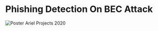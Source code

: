 # Phishing Detection On BEC Attack

![Poster Ariel Projects 2020 ](https://user-images.githubusercontent.com/44756354/85209927-90feff00-b344-11ea-9547-8126b225c0c7.jpg)

